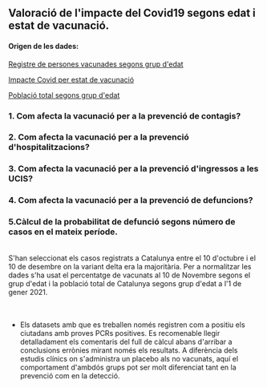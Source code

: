 ## Valoració de l'impacte del Covid19 segons edat i estat de vacunació.

#### Origen de les dades:
[Registre de persones vacunades segons grup d'edat](https://analisi.transparenciacatalunya.cat/Salut/Vacunaci-per-al-COVID-19-dosis-administrades-per-r/tp23-dey4/data)

[Impacte Covid per estat de vacunació](https://analisi.transparenciacatalunya.cat/Salut/Impacte-del-COVID-19-per-estat-de-vacunaci-/6izj-g3sb)

[Població total segons grup d'edat](https://www.idescat.cat/pub/?id=aec&n=253)


### 1. Com afecta la vacunació per a la prevenció de contagis?
### 2. Com afecta la vacunació per a la prevenció d'hospitalitzacions?
### 3. Com afecta la vacunació per a la prevenció d'ingressos a les UCIS?
### 4. Com afecta la vacunació per a la prevenció de defuncions?
### 5.Càlcul de la probabilitat de defunció segons número de casos en el mateix període.

<br>
S'han seleccionat els casos registrats a Catalunya entre el 10 d'octubre i el 10 de desembre on la variant delta era la majoritària. Per a normalitzar les dades s'ha usat el percentatge de vacunats al 10 de Novembre segons el grup d'edat i la població total de Catalunya segons grup d'edat a l'1 de gener 2021.
<br><br><br>

* Els datasets amb que es treballen només registren com a positiu els ciutadans amb proves PCRs positives. Es recomenable llegir detalladament els comentaris del full de càlcul abans d'arribar a conclusions errònies mirant només els resultats. A diferència dels estudis clínics on s'administra un placebo als no vacunats, aquí el comportament d'ambdós grups pot ser molt diferenciat tant en la prevenció com en la detecció. 